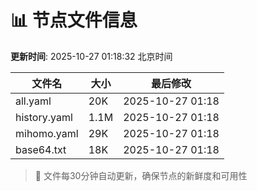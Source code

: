 # 📊 节点文件信息

**更新时间**: 2025-10-27 01:18:32 北京时间

| 文件名 | 大小 | 最后修改 |
|--------|------|----------|
| all.yaml | 20K | 2025-10-27 01:18 |
| history.yaml | 1.1M | 2025-10-27 01:18 |
| mihomo.yaml | 29K | 2025-10-27 01:18 |
| base64.txt | 18K | 2025-10-27 01:18 |

> 🔄 文件每30分钟自动更新，确保节点的新鲜度和可用性
